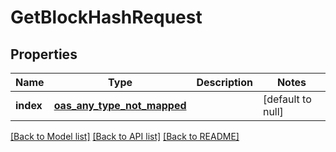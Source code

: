 # GetBlockHashRequest
## Properties

| Name | Type | Description | Notes |
|------------ | ------------- | ------------- | -------------|
| **index** | [**oas_any_type_not_mapped**](.md) |  | [default to null] |

[[Back to Model list]](../README.md#documentation-for-models) [[Back to API list]](../README.md#documentation-for-api-endpoints) [[Back to README]](../README.md)

